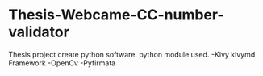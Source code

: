 # Thesis-Webcame-CC-number-validator
Thesis project create python software.
python module used.
-Kivy kivymd Framework
-OpenCv
-Pyfirmata
